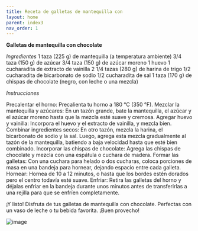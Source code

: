 ```yaml
---
title: Receta de galletas de mantequilla con 
layout: home
parent: index3
nav_order: 1
---
```

**Galletas de mantequilla con chocolate**

_Ingredientes_
1 taza (225 g) de mantequilla (a temperatura ambiente)
3/4 taza (150 g) de azúcar
3/4 taza (150 g) de azúcar moreno
1 huevo
1 cucharadita de extracto de vainilla
2 1/4 tazas (280 g) de harina de trigo
1/2 cucharadita de bicarbonato de sodio
1/2 cucharadita de sal
1 taza (170 g) de chispas de chocolate (negro, con leche o una mezcla)

_Instrucciones_

Precalentar el horno: Precalienta tu horno a 180 °C (350 °F).
Mezclar la mantequilla y azúcares: En un tazón grande, bate la mantequilla, el azúcar y el azúcar moreno hasta que la mezcla esté suave y cremosa.
Agregar huevo y vainilla: Incorpora el huevo y el extracto de vainilla, y mezcla bien.
Combinar ingredientes secos: En otro tazón, mezcla la harina, el bicarbonato de sodio y la sal. Luego, agrega esta mezcla gradualmente al tazón de la mantequilla, batiendo a baja velocidad hasta que esté bien combinado.
Incorporar las chispas de chocolate: Agrega las chispas de chocolate y mezcla con una espátula o cuchara de madera.
Formar las galletas: Con una cuchara para helado o dos cucharas, coloca porciones de masa en una bandeja para hornear, dejando espacio entre cada galleta.
Hornear: Hornea de 10 a 12 minutos, o hasta que los bordes estén dorados pero el centro todavía esté suave.
Enfriar: Retira las galletas del horno y déjalas enfriar en la bandeja durante unos minutos antes de transferirlas a una rejilla para que se enfríen completamente.

¡Y listo! Disfruta de tus galletas de mantequilla con chocolate. Perfectas con un vaso de leche o tu bebida favorita. ¡Buen provecho!


![image](https://github.com/user-attachments/assets/1e6d67ad-74b8-4795-8272-2b95b01dd5ca)
